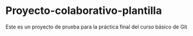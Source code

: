 # Proyecto-colaborativo-plantilla
Este es un proyecto de prueba para la práctica final del curso básico de Git
